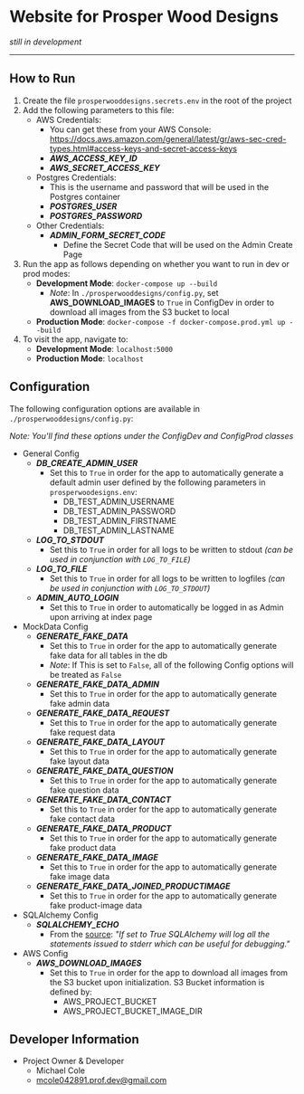 # Website for Prosper Wood Designs

_still in development_

---

## How to Run

1) Create the file `prosperwooddesigns.secrets.env` in the root of the project
2) Add the following parameters to this file:
    - AWS Credentials:
        - You can get these from your AWS Console: https://docs.aws.amazon.com/general/latest/gr/aws-sec-cred-types.html#access-keys-and-secret-access-keys
        - _**AWS_ACCESS_KEY_ID**_
        - _**AWS_SECRET_ACCESS_KEY**_
    - Postgres Credentials:
        - This is the username and password that will be used in the Postgres container
        - _**POSTGRES_USER**_
        - _**POSTGRES_PASSWORD**_
    - Other Credentials:
        - _**ADMIN_FORM_SECRET_CODE**_
            - Define the Secret Code that will be used on the Admin Create Page
3) Run the app as follows depending on whether you want to run in dev or prod modes:
    - **Development Mode**: `docker-compose up --build`
        - _Note_: In `./prosperwooddesigns/config.py`, set **AWS_DOWNLOAD_IMAGES** to `True` in ConfigDev in order to download all images from the S3 bucket to local
    - **Production Mode**: `docker-compose -f docker-compose.prod.yml up --build`
4) To visit the app, navigate to:
   - **Development Mode**: `localhost:5000`
   - **Production Mode**: `localhost`

## Configuration

The following configuration options are available in `./prosperwooddesigns/config.py`:

_Note: You'll find these options under the ConfigDev and ConfigProd classes_

- General Config
    - _**DB_CREATE_ADMIN_USER**_
        - Set this to `True` in order for the app to automatically generate a default admin user defined by the following parameters in `prosperwoodesigns.env`:
            - DB_TEST_ADMIN_USERNAME
            - DB_TEST_ADMIN_PASSWORD
            - DB_TEST_ADMIN_FIRSTNAME
            - DB_TEST_ADMIN_LASTNAME
    - _**LOG_TO_STDOUT**_
        - Set this to `True` in order for all logs to be written to stdout _(can be used in conjunction with `LOG_TO_FILE`)_
    - _**LOG_TO_FILE**_
        - Set this to `True` in order for all logs to be written to logfiles _(can be used in conjunction with `LOG_TO_STDOUT`)_
    - _**ADMIN_AUTO_LOGIN**_
        - Set this to `True` in order to automatically be logged in as Admin upon arriving at index page
- MockData Config
    - _**GENERATE_FAKE_DATA**_
        - Set this to `True` in order for the app to automatically generate fake data for all tables in the db
        - _Note_: If This is set to `False`, all of the following Config options will be treated as `False`
    - _**GENERATE_FAKE_DATA_ADMIN**_
        - Set this to `True` in order for the app to automatically generate fake admin data
    - _**GENERATE_FAKE_DATA_REQUEST**_
        - Set this to `True` in order for the app to automatically generate fake request data
    - _**GENERATE_FAKE_DATA_LAYOUT**_
        - Set this to `True` in order for the app to automatically generate fake layout data
    - _**GENERATE_FAKE_DATA_QUESTION**_
        - Set this to `True` in order for the app to automatically generate fake question data
    - _**GENERATE_FAKE_DATA_CONTACT**_
        - Set this to `True` in order for the app to automatically generate fake contact data
    - _**GENERATE_FAKE_DATA_PRODUCT**_
        - Set this to `True` in order for the app to automatically generate fake product data
    - _**GENERATE_FAKE_DATA_IMAGE**_
        - Set this to `True` in order for the app to automatically generate fake image data
    - _**GENERATE_FAKE_DATA_JOINED_PRODUCTIMAGE**_
        - Set this to `True` in order for the app to automatically generate fake product-image data
- SQLAlchemy Config
    - _**SQLALCHEMY_ECHO**_
        - From the [source](https://flask-sqlalchemy.palletsprojects.com/en/2.x/config/): _"If set to True SQLAlchemy will log all the statements issued to stderr which can be useful for debugging."_
- AWS Config
    - _**AWS_DOWNLOAD_IMAGES**_
        - Set this to `True` in order for the app to download all images from the S3 bucket upon initialization. S3 Bucket information is defined by:
            - AWS_PROJECT_BUCKET
            - AWS_PROJECT_BUCKET_IMAGE_DIR

## Developer Information

- Project Owner & Developer
    - Michael Cole
    - mcole042891.prof.dev@gmail.com
